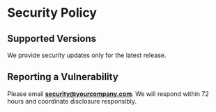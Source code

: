 # Security Policy

## Supported Versions
We provide security updates only for the latest release.

## Reporting a Vulnerability
Please email **security@yourcompany.com**.
We will respond within 72 hours and coordinate disclosure responsibly.
